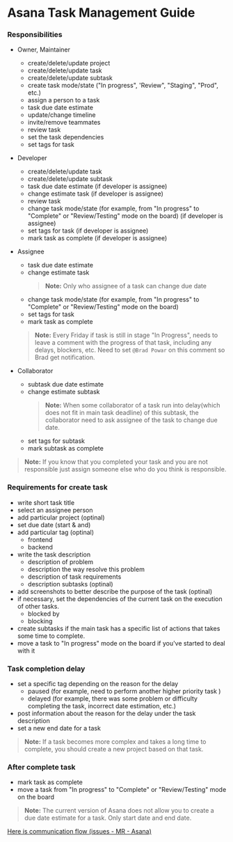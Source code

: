 # Asana Task Management Guide

### Responsibilities

- Owner, Maintainer

  - create/delete/update project
  - create/delete/update task
  - create/delete/update subtask
  - create task mode/state ("In progress", 'Review", "Staging", "Prod", etc.)
  - assign a person to a task
  - task due date estimate
  - update/change timeline
  - invite/remove teammates
  - review task
  - set the task dependencies
  - set tags for task

- Developer

  - create/delete/update task
  - create/delete/update subtask
  - task due date estimate (if developer is assignee)
  - change estimate task (if developer is assignee)
  - review task
  - change task mode/state (for example, from "In progress" to "Complete" or "Review/Testing" mode on the board) (if developer is assignee)
  - set tags for task (if developer is assignee)
  - mark task as complete (if developer is assignee)

- Assignee

  - task due date estimate
  - change estimate task
    > **Note:** Only who assignee of a task can change due date
  - change task mode/state (for example, from "In progress" to "Complete" or "Review/Testing" mode on the board)
  - set tags for task
  - mark task as complete

  > **Note:** Every Friday if task is still in stage "In Progress", needs to leave a comment with the progress of that task, including any delays, blockers, etc. Need to set `@Brad Powar` on this comment so Brad get notification.

- Collaborator

  - subtask due date estimate
  - change estimate subtask
    > **Note:** When some collaborator of a task run into delay(which does not fit in main task deadline) of this subtask, the collaborator need to ask assignee of the task to change due date.
  - set tags for subtask
  - mark subtask as complete

> **Note:** If you know that you completed your task and you are not responsible just assign someone else who do you think is responsible.

### Requirements for create task

- write short task title
- select an assignee person
- add particular project (optinal)
- set due date (start & and)
- add particular tag (optinal)
  - frontend
  - backend
- write the task description
  - description of problem
  - description the way resolve this problem
  - description of task requirements
  - description subtasks (optinal)
- add screenshots to better describe the purpose of the task (optinal)
- if necessary, set the dependencies of the current task on the execution of other tasks.
  - blocked by
  - blocking
- create subtasks if the main task has a specific list of actions that takes some time to complete.
- move a task to "In progress" mode on the board if you've started to deal with it

### Task completion delay

- set a specific tag depending on the reason for the delay
  - paused (for example, need to perform another higher priority task )
  - delayed (for example, there was some problem or difficulty completing the task, incorrect date estimation, etc.)
- post information about the reason for the delay under the task description
- set a new end date for a task

> **Note:** If a task becomes more complex and takes a long time to complete, you should create a new project based on that task.

### After complete task

- mark task as complete
- move a task from "In progress" to "Complete" or "Review/Testing" mode on the board

> **Note:**
> The current version of Asana does not allow you to create a due date estimate for a task. Only start date and end date.

[Here is communication flow (issues - MR - Asana)](../index.md)
